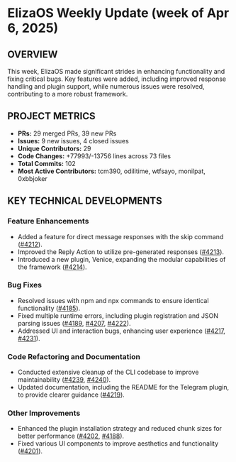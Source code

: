 # ElizaOS Weekly Update (week of Apr 6, 2025)

## OVERVIEW 
This week, ElizaOS made significant strides in enhancing functionality and fixing critical bugs. Key features were added, including improved response handling and plugin support, while numerous issues were resolved, contributing to a more robust framework.

## PROJECT METRICS
- **PRs:** 29 merged PRs, 39 new PRs
- **Issues:** 9 new issues, 4 closed issues
- **Unique Contributors:** 29
- **Code Changes:** +77993/-13756 lines across 73 files
- **Total Commits:** 102
- **Most Active Contributors:** tcm390, odilitime, wtfsayo, monilpat, 0xbbjoker

## KEY TECHNICAL DEVELOPMENTS

### Feature Enhancements
- Added a feature for direct message responses with the skip command ([#4212](https://github.com/elizaos/eliza/pull/4212)).
- Improved the Reply Action to utilize pre-generated responses ([#4213](https://github.com/elizaos/eliza/pull/4213)).
- Introduced a new plugin, Venice, expanding the modular capabilities of the framework ([#4214](https://github.com/elizaos/eliza/pull/4214)).

### Bug Fixes
- Resolved issues with npm and npx commands to ensure identical functionality ([#4185](https://github.com/elizaos/eliza/pull/4185)).
- Fixed multiple runtime errors, including plugin registration and JSON parsing issues ([#4189](https://github.com/elizaos/eliza/pull/4189), [#4207](https://github.com/elizaos/eliza/pull/4207), [#4222](https://github.com/elizaos/eliza/pull/4222)).
- Addressed UI and interaction bugs, enhancing user experience ([#4217](https://github.com/elizaos/eliza/pull/4217), [#4231](https://github.com/elizaos/eliza/pull/4231)).

### Code Refactoring and Documentation
- Conducted extensive cleanup of the CLI codebase to improve maintainability ([#4239](https://github.com/elizaos/eliza/pull/4239), [#4240](https://github.com/elizaos/eliza/pull/4240)).
- Updated documentation, including the README for the Telegram plugin, to provide clearer guidance ([#4219](https://github.com/elizaos/eliza/pull/4219)).

### Other Improvements
- Enhanced the plugin installation strategy and reduced chunk sizes for better performance ([#4202](https://github.com/elizaos/eliza/pull/4202), [#4188](https://github.com/elizaos/eliza/pull/4188)).
- Fixed various UI components to improve aesthetics and functionality ([#4201](https://github.com/elizaos/eliza/pull/4201)).